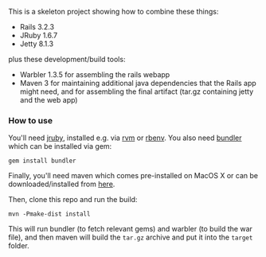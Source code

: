 This is a skeleton project showing how to combine these things:

* Rails 3.2.3
* JRuby 1.6.7
* Jetty 8.1.3

plus these development/build tools:

* Warbler 1.3.5 for assembling the rails webapp
* Maven 3 for maintaining additional java dependencies that the Rails app might need, and for assembling the final artifact (tar.gz containing jetty and the web app)

### How to use

You'll need [jruby](http://jruby.org/), installed e.g. via [rvm](https://rvm.io/) or [rbenv](https://github.com/sstephenson/rbenv).
 You also need [bundler](http://gembundler.com/) which can be installed via gem:

    gem install bundler

Finally, you'll need maven which comes pre-installed on MacOS X or can be downloaded/installed from
[here](https://maven.apache.org/download.html).

Then, clone this repo and run the build:

    mvn -Pmake-dist install

This will run bundler (to fetch relevant gems) and warbler (to build the war file), and then maven will build the `tar.gz` archive and put it into the `target` folder.
